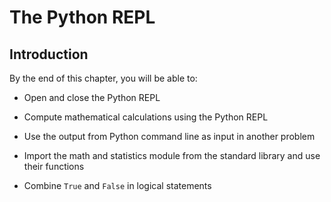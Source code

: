 
# The Python REPL
## Introduction
By the end of this chapter, you will be able to:

 * Open and close the Python REPL

 * Compute mathematical calculations using the Python REPL
 
 * Use the output from Python command line as input in another problem
 
 * Import the math and statistics module from the standard library and use their functions
 
 * Combine ```True``` and ```False``` in logical statements
 

